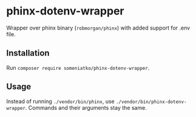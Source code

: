 # phinx-dotenv-wrapper
Wrapper over phinx binary (`robmorgan/phinx`) with added support for .env file.


## Installation
Run `composer require someniatko/phinx-dotenv-wrapper`.


## Usage
Instead of running
`./vendor/bin/phinx`, use `./vendor/bin/phinx-dotenv-wrapper`. Commands and their arguments stay the same.
